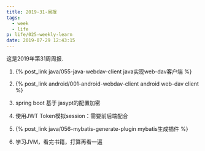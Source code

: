 ```yaml
---
title: 2019-31-周报
tags:
  - week
  - life
p: life/025-weekly-learn
date: 2019-07-29 12:43:15
---
```


这是2019年第31周周报.

1. {% post_link java/055-java-webdav-client java实现web-dav客户端 %}

2. {% post_link android/001-android-webdav-client android web-dav client %}

3. spring boot 基于 jasypt的配置加密

4. 使用JWT Token模拟session：需要前后端配合

5. {% post_link java/056-mybatis-generate-plugin mybatis生成插件 %}

6. 学习JVM，看完书籍，打算再看一遍


